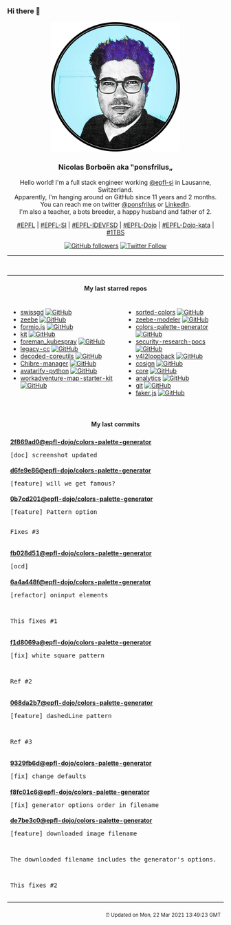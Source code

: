 ### Hi there 👋

<p align="center">
  <!-- use https://avatars.githubusercontent.com/u/176002?v=4 for your default github picture -->
  <img src="https://raw.githubusercontent.com/ponsfrilus/ponsfrilus/master/img/ponsfrilus.png" title="Nicolas Borboën aka ‟ponsfrilus„" alt="Nicolas Borboën aka ‟ponsfrilus„" />
  <h3 align="center">
    Nicolas Borboën aka ‟ponsfrilus„
  </h3>
  <p align="center">
    Hello world! I'm a full stack engineer working <a href="https://github.com/epfl-si">@epfl-si</a> in Lausanne, Switzerland.
    <br />Apparently, I'm hanging around on GitHub since 11 years and 2 months.
    <br />You can reach me on twitter <a href="https://twitter.com/ponsfrilus">@ponsfrilus</a> or <a href="http://linkedin.com/in/nicolasborboen">LinkedIn</a>.
    <br />I'm also a teacher, a bots breeder, a happy husband and father of 2.
  </p>
  <p align="center">
    <a href="https://www.epfl.ch">#EPFL</a> | 
    <a href="https://github.com/epfl-si/">#EPFL-SI</a> | 
    <a href="https://github.com/epfl-idevfsd">#EPFL-IDEVFSD</a> | 
    <a href="https://github.com/topics/epfl-dojo">#EPFL-Dojo</a> | 
    <a href="https://github.com/topics/epfl-dojo-kata">#EPFL-Dojo-kata</a> | 
    <a href="https://en.wikipedia.org/wiki/Indentation_style#Variant:_1TBS_(OTBS)">#1TBS</a>
  </p>
  <p align="center">
    <a href="https://github.com/ponsfrilus"><img alt="GitHub followers" src="https://img.shields.io/github/followers/ponsfrilus?label=Follow%20me%20on%20github&style=social"></a>
    <a href="https://twitter.com/ponsfrilus"><img alt="Twitter Follow" src="https://img.shields.io/twitter/follow/ponsfrilus?label=follow%20me%20on%20twitter&style=social"></a>
  </p>
  </p><hr><table align="center">
<tr>
<td colspan="2" align="center"><h4>My last starred repos</h4></td>
</tr>
<tr>
<td valign="top">
<ul>
<li>
<a href="https://github.com/zumbov2/swissgd" title="R Interface to the Geo-Information Platform of the Swiss Confederation" target="_blank">swissgd</a>&nbsp;<a href="https://github.com/zumbov2/swissgd" title="R Interface to the Geo-Information Platform of the Swiss Confederation" target="_blank"><img src="https://img.shields.io/github/stars/zumbov2/swissgd?style=social" alt="GitHub"></a>
</li>
<li>
<a href="https://github.com/camunda-cloud/zeebe" title="Distributed Workflow Engine for Microservices Orchestration" target="_blank">zeebe</a>&nbsp;<a href="https://github.com/camunda-cloud/zeebe" title="Distributed Workflow Engine for Microservices Orchestration" target="_blank"><img src="https://img.shields.io/github/stars/camunda-cloud/zeebe?style=social" alt="GitHub"></a>
</li>
<li>
<a href="https://github.com/formio/formio.js" title="JavaScript powered Forms with JSON Form Builder" target="_blank">formio.js</a>&nbsp;<a href="https://github.com/formio/formio.js" title="JavaScript powered Forms with JSON Form Builder" target="_blank"><img src="https://img.shields.io/github/stars/formio/formio.js?style=social" alt="GitHub"></a>
</li>
<li>
<a href="https://github.com/sveltejs/kit" title="A monorepo for SvelteKit and friends" target="_blank">kit</a>&nbsp;<a href="https://github.com/sveltejs/kit" title="A monorepo for SvelteKit and friends" target="_blank"><img src="https://img.shields.io/github/stars/sveltejs/kit?style=social" alt="GitHub"></a>
</li>
<li>
<a href="https://github.com/epfl-si/foreman_kubespray" title="Kubespray plugin for Foreman 2.3.2+" target="_blank">foreman_kubespray</a>&nbsp;<a href="https://github.com/epfl-si/foreman_kubespray" title="Kubespray plugin for Foreman 2.3.2+" target="_blank"><img src="https://img.shields.io/github/stars/epfl-si/foreman_kubespray?style=social" alt="GitHub"></a>
</li>
<li>
<a href="https://github.com/mortdeus/legacy-cc" title="The earliest versions of the very first c compiler known to exist in the wild written by the late legend himself dmr. " target="_blank">legacy-cc</a>&nbsp;<a href="https://github.com/mortdeus/legacy-cc" title="The earliest versions of the very first c compiler known to exist in the wild written by the late legend himself dmr. " target="_blank"><img src="https://img.shields.io/github/stars/mortdeus/legacy-cc?style=social" alt="GitHub"></a>
</li>
<li>
<a href="https://github.com/MaiZure/decoded-coreutils" title="null" target="_blank">decoded-coreutils</a>&nbsp;<a href="https://github.com/MaiZure/decoded-coreutils" title="null" target="_blank"><img src="https://img.shields.io/github/stars/MaiZure/decoded-coreutils?style=social" alt="GitHub"></a>
</li>
<li>
<a href="https://github.com/nours33/Chibre-manager" title="null" target="_blank">Chibre-manager</a>&nbsp;<a href="https://github.com/nours33/Chibre-manager" title="null" target="_blank"><img src="https://img.shields.io/github/stars/nours33/Chibre-manager?style=social" alt="GitHub"></a>
</li>
<li>
<a href="https://github.com/alievk/avatarify-python" title="Avatars for Zoom, Skype and other video-conferencing apps." target="_blank">avatarify-python</a>&nbsp;<a href="https://github.com/alievk/avatarify-python" title="Avatars for Zoom, Skype and other video-conferencing apps." target="_blank"><img src="https://img.shields.io/github/stars/alievk/avatarify-python?style=social" alt="GitHub"></a>
</li>
<li>
<a href="https://github.com/thecodingmachine/workadventure-map-starter-kit" title="A starter kit to help you get started developing your own maps for Workadventu.re" target="_blank">workadventure-map-starter-kit</a>&nbsp;<a href="https://github.com/thecodingmachine/workadventure-map-starter-kit" title="A starter kit to help you get started developing your own maps for Workadventu.re" target="_blank"><img src="https://img.shields.io/github/stars/thecodingmachine/workadventure-map-starter-kit?style=social" alt="GitHub"></a>
</li>
</ul>
<img width="450" height="1" /></td>
<td valign="top">
<ul>
<li>
<a href="https://github.com/scriptype/sorted-colors" title="A tool to sort the named CSS colors in a way that it shows related colors together" target="_blank">sorted-colors</a>&nbsp;<a href="https://github.com/scriptype/sorted-colors" title="A tool to sort the named CSS colors in a way that it shows related colors together" target="_blank"><img src="https://img.shields.io/github/stars/scriptype/sorted-colors?style=social" alt="GitHub"></a>
</li>
<li>
<a href="https://github.com/zeebe-io/zeebe-modeler" title="Desktop Application for modeling Zeebe Workflows with BPMN" target="_blank">zeebe-modeler</a>&nbsp;<a href="https://github.com/zeebe-io/zeebe-modeler" title="Desktop Application for modeling Zeebe Workflows with BPMN" target="_blank"><img src="https://img.shields.io/github/stars/zeebe-io/zeebe-modeler?style=social" alt="GitHub"></a>
</li>
<li>
<a href="https://github.com/epfl-dojo/colors-palette-generator" title="A colors palette generator made with HTML5 canvas" target="_blank">colors-palette-generator</a>&nbsp;<a href="https://github.com/epfl-dojo/colors-palette-generator" title="A colors palette generator made with HTML5 canvas" target="_blank"><img src="https://img.shields.io/github/stars/epfl-dojo/colors-palette-generator?style=social" alt="GitHub"></a>
</li>
<li>
<a href="https://github.com/google/security-research-pocs" title="Proof-of-concept codes created as part of security research done by Google Security Team." target="_blank">security-research-pocs</a>&nbsp;<a href="https://github.com/google/security-research-pocs" title="Proof-of-concept codes created as part of security research done by Google Security Team." target="_blank"><img src="https://img.shields.io/github/stars/google/security-research-pocs?style=social" alt="GitHub"></a>
</li>
<li>
<a href="https://github.com/umlaeute/v4l2loopback" title="v4l2-loopback device " target="_blank">v4l2loopback</a>&nbsp;<a href="https://github.com/umlaeute/v4l2loopback" title="v4l2-loopback device " target="_blank"><img src="https://img.shields.io/github/stars/umlaeute/v4l2loopback?style=social" alt="GitHub"></a>
</li>
<li>
<a href="https://github.com/sigstore/cosign" title="Container Signing" target="_blank">cosign</a>&nbsp;<a href="https://github.com/sigstore/cosign" title="Container Signing" target="_blank"><img src="https://img.shields.io/github/stars/sigstore/cosign?style=social" alt="GitHub"></a>
</li>
<li>
<a href="https://github.com/home-assistant/core" title=":house_with_garden: Open source home automation that puts local control and privacy first" target="_blank">core</a>&nbsp;<a href="https://github.com/home-assistant/core" title=":house_with_garden: Open source home automation that puts local control and privacy first" target="_blank"><img src="https://img.shields.io/github/stars/home-assistant/core?style=social" alt="GitHub"></a>
</li>
<li>
<a href="https://github.com/plausible/analytics" title="Simple, open-source, lightweight (< 1 KB) and privacy-friendly web analytics alternative to Google Analytics." target="_blank">analytics</a>&nbsp;<a href="https://github.com/plausible/analytics" title="Simple, open-source, lightweight (< 1 KB) and privacy-friendly web analytics alternative to Google Analytics." target="_blank"><img src="https://img.shields.io/github/stars/plausible/analytics?style=social" alt="GitHub"></a>
</li>
<li>
<a href="https://github.com/git/git" title="Git Source Code Mirror - This is a publish-only repository and all pull requests are ignored. Please follow Documentation/SubmittingPatches procedure for any of your improvements." target="_blank">git</a>&nbsp;<a href="https://github.com/git/git" title="Git Source Code Mirror - This is a publish-only repository and all pull requests are ignored. Please follow Documentation/SubmittingPatches procedure for any of your improvements." target="_blank"><img src="https://img.shields.io/github/stars/git/git?style=social" alt="GitHub"></a>
</li>
<li>
<a href="https://github.com/Marak/faker.js" title="generate massive amounts of realistic fake data in Node.js and the browser" target="_blank">faker.js</a>&nbsp;<a href="https://github.com/Marak/faker.js" title="generate massive amounts of realistic fake data in Node.js and the browser" target="_blank"><img src="https://img.shields.io/github/stars/Marak/faker.js?style=social" alt="GitHub"></a>
</li>
</ul>
<img width="450" height="1" /></td>
</tr>
<tr>
<td colspan="2" align="center"><h4>My last commits</h4></td>
</tr>
<tr>
        <td colspan="2">
          <div><strong><a href="https://api.github.com/repos/epfl-dojo/colors-palette-generator/commits/2f869ad0e5bf433b2587f760639fd73113a55983" title="2021-03-17T23:24:03.000+01:00" target="_blank">2f869ad0</a><a href="https://github.com/epfl-dojo">@epfl-dojo</a><a href="https://github.com/epfl-dojo/colors-palette-generator" title="A colors palette generator made with HTML5 canvas">/colors-palette-generator</a></strong></div>
          <pre>[doc] screenshot updated</pre>
        </td>
        </tr><tr>
        <td colspan="2">
          <div><strong><a href="https://api.github.com/repos/epfl-dojo/colors-palette-generator/commits/d6fe9e86fb4dcccedb51c602be1b924c7a281562" title="2021-03-17T23:23:49.000+01:00" target="_blank">d6fe9e86</a><a href="https://github.com/epfl-dojo">@epfl-dojo</a><a href="https://github.com/epfl-dojo/colors-palette-generator" title="A colors palette generator made with HTML5 canvas">/colors-palette-generator</a></strong></div>
          <pre>[feature] will we get famous?</pre>
        </td>
        </tr><tr>
        <td colspan="2">
          <div><strong><a href="https://api.github.com/repos/epfl-dojo/colors-palette-generator/commits/0b7cd2019c4673c62a2bbb921b9ba29b0ad7aa9b" title="2021-03-17T23:23:31.000+01:00" target="_blank">0b7cd201</a><a href="https://github.com/epfl-dojo">@epfl-dojo</a><a href="https://github.com/epfl-dojo/colors-palette-generator" title="A colors palette generator made with HTML5 canvas">/colors-palette-generator</a></strong></div>
          <pre>[feature] Pattern option

Fixes #3</pre>
        </td>
        </tr><tr>
        <td colspan="2">
          <div><strong><a href="https://api.github.com/repos/epfl-dojo/colors-palette-generator/commits/fb028d512b4858c672b8f281f47c1c7afe2da5d0" title="2021-03-17T23:22:49.000+01:00" target="_blank">fb028d51</a><a href="https://github.com/epfl-dojo">@epfl-dojo</a><a href="https://github.com/epfl-dojo/colors-palette-generator" title="A colors palette generator made with HTML5 canvas">/colors-palette-generator</a></strong></div>
          <pre>[ocd]</pre>
        </td>
        </tr><tr>
        <td colspan="2">
          <div><strong><a href="https://api.github.com/repos/epfl-dojo/colors-palette-generator/commits/6a4a448f17ace912170df79369f4cd18587d0fba" title="2021-03-17T23:01:45.000+01:00" target="_blank">6a4a448f</a><a href="https://github.com/epfl-dojo">@epfl-dojo</a><a href="https://github.com/epfl-dojo/colors-palette-generator" title="A colors palette generator made with HTML5 canvas">/colors-palette-generator</a></strong></div>
          <pre>[refactor] oninput elements

This fixes #1</pre>
        </td>
        </tr><tr>
        <td colspan="2">
          <div><strong><a href="https://api.github.com/repos/epfl-dojo/colors-palette-generator/commits/f1d8069a6b4bf24a5291789842cbb26413e8fea9" title="2021-03-17T09:43:15.000+01:00" target="_blank">f1d8069a</a><a href="https://github.com/epfl-dojo">@epfl-dojo</a><a href="https://github.com/epfl-dojo/colors-palette-generator" title="A colors palette generator made with HTML5 canvas">/colors-palette-generator</a></strong></div>
          <pre>[fix] white square pattern

Ref #2</pre>
        </td>
        </tr><tr>
        <td colspan="2">
          <div><strong><a href="https://api.github.com/repos/epfl-dojo/colors-palette-generator/commits/068da2b721bf7e7a2345b2ba2d6e11b66912c2d4" title="2021-03-17T09:29:57.000+01:00" target="_blank">068da2b7</a><a href="https://github.com/epfl-dojo">@epfl-dojo</a><a href="https://github.com/epfl-dojo/colors-palette-generator" title="A colors palette generator made with HTML5 canvas">/colors-palette-generator</a></strong></div>
          <pre>[feature] dashedLine pattern

Ref #3</pre>
        </td>
        </tr><tr>
        <td colspan="2">
          <div><strong><a href="https://api.github.com/repos/epfl-dojo/colors-palette-generator/commits/9329fb6d3d6f435928c1ea8d03655078764564e9" title="2021-03-17T08:21:39.000+01:00" target="_blank">9329fb6d</a><a href="https://github.com/epfl-dojo">@epfl-dojo</a><a href="https://github.com/epfl-dojo/colors-palette-generator" title="A colors palette generator made with HTML5 canvas">/colors-palette-generator</a></strong></div>
          <pre>[fix] change defaults</pre>
        </td>
        </tr><tr>
        <td colspan="2">
          <div><strong><a href="https://api.github.com/repos/epfl-dojo/colors-palette-generator/commits/f8fc01c6ae578cdbb5dc2fc27fd6893456cf408e" title="2021-03-17T08:16:45.000+01:00" target="_blank">f8fc01c6</a><a href="https://github.com/epfl-dojo">@epfl-dojo</a><a href="https://github.com/epfl-dojo/colors-palette-generator" title="A colors palette generator made with HTML5 canvas">/colors-palette-generator</a></strong></div>
          <pre>[fix] generator options order in filename</pre>
        </td>
        </tr><tr>
        <td colspan="2">
          <div><strong><a href="https://api.github.com/repos/epfl-dojo/colors-palette-generator/commits/de7be3c056c9d3e71590e058bc66b9d8d05005af" title="2021-03-17T08:14:23.000+01:00" target="_blank">de7be3c0</a><a href="https://github.com/epfl-dojo">@epfl-dojo</a><a href="https://github.com/epfl-dojo/colors-palette-generator" title="A colors palette generator made with HTML5 canvas">/colors-palette-generator</a></strong></div>
          <pre>[feature] downloaded image filename

The downloaded filename includes the generator's options.

This fixes #2</pre>
        </td>
        </tr><tfoot>
<tr>
<td colspan="2" align="right">
<img width="900" height="1" />
<small>⏰ Updated on Mon, 22 Mar 2021 13:49:23 GMT</small>
</td>
</tr>
</tfoot>
<br />
</table>

